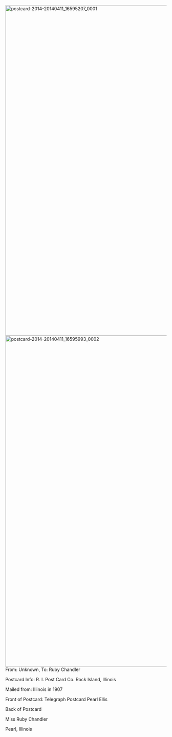 <html><body><a href="http://107.170.91.122/wp-content/uploads/2014/04/postcard-2014-20140411_16595207_0001.jpg"><img class="alignnone size-full wp-image-126" src="http://107.170.91.122/wp-content/uploads/2014/04/postcard-2014-20140411_16595207_0001.jpg" alt="postcard-2014-20140411_16595207_0001" width="1529" height="1033"></a><a href="http://107.170.91.122/wp-content/uploads/2014/04/postcard-2014-20140411_16595993_0002.jpg"><img class="alignnone size-full wp-image-125" src="http://107.170.91.122/wp-content/uploads/2014/04/postcard-2014-20140411_16595993_0002.jpg" alt="postcard-2014-20140411_16595993_0002" width="1532" height="1035"></a>From: Unknown, To: Ruby Chandler

Postcard Info: R. I. Post Card Co. Rock Island, Illinois

Mailed from: Illinois in 1907



Front of Postcard: Telegraph Postcard Pearl Ellis



Back of Postcard

Miss Ruby Chandler

Pearl, Illinois



 



 </body></html>